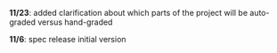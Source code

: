 **11/23**: added clarification about which parts of the project will be auto-graded versus hand-graded

**11/6**: spec release initial version